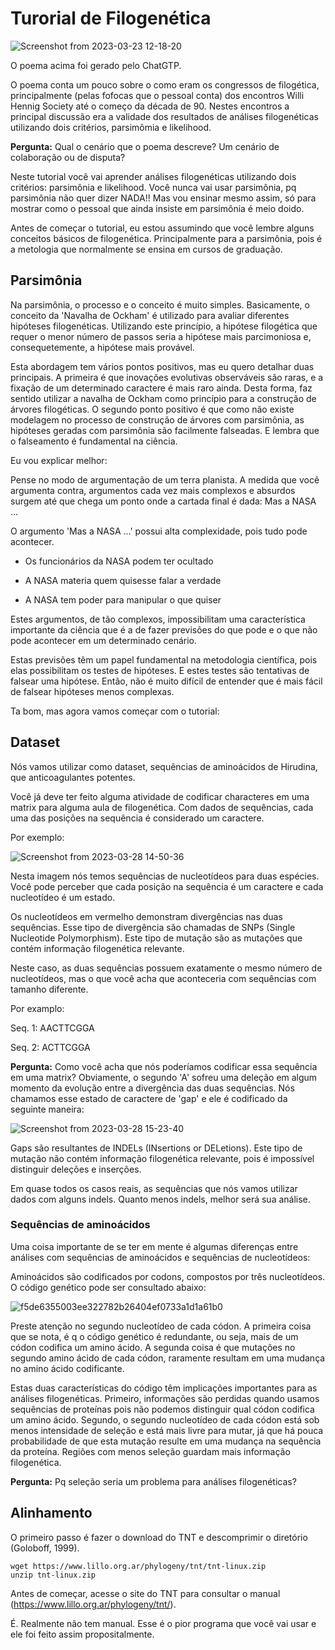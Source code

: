 # Turorial de Filogenética

![Screenshot from 2023-03-23 12-18-20](https://user-images.githubusercontent.com/46658489/227241456-9cfdadff-aa85-4857-83be-40bb7c4cb84e.png)

O poema acima foi gerado pelo ChatGTP.

O poema conta um pouco sobre o como eram os congressos de filogética, principalmente (pelas fofocas que o pessoal conta) dos encontros Willi Hennig Society até o começo da década de 90. Nestes encontros a principal discussão era a validade dos resultados de análises filogenéticas utilizando dois critérios, parsimômia e likelihood.

**Pergunta:** Qual o cenário que o poema descreve? Um cenário de colaboração ou de disputa?

Neste tutorial você vai aprender análises filogenéticas utilizando dois critérios: parsimônia e likelihood. Você nunca vai usar parsimônia, pq parsimônia não quer dizer NADA!! Mas vou ensinar mesmo assim, só para mostrar como o pessoal que ainda insiste em parsimônia é meio doido.


Antes de começar o tutorial, eu estou assumindo que você lembre alguns conceitos básicos de filogenética. Principalmente para a parsimônia, pois é a metologia que normalmente se ensina em cursos de graduação.

## Parsimônia

Na parsimônia, o processo e o conceito é muito simples. Basicamente, o conceito da 'Navalha de Ockham' é utilizado para avaliar diferentes hipóteses filogenéticas. Utilizando este princípio, a hipótese filogética que requer o menor número de passos seria a hipótese mais parcimoniosa e, consequetemente, a hipótese mais provável.

Esta abordagem tem vários pontos positivos, mas eu quero detalhar duas principais. A primeira é que inovações evolutivas observáveis são raras, e a fixação de um determinado caractere é mais raro ainda. Desta forma, faz sentido utilizar a navalha de Ockham como princípio para a construção de árvores filogéticas. O segundo ponto positivo é que como não existe modelagem no processo de construção de árvores com parsimônia, as hipóteses geradas com parsimônia são facilmente falseadas. E lembra que o falseamento é fundamental na ciência.

Eu vou explicar melhor:

Pense no modo de argumentação de um terra planista. A medida que você argumenta contra, argumentos cada vez mais complexos e absurdos surgem até que chega um ponto onde a cartada final é dada: Mas a NASA ... 

O argumento 'Mas a NASA ...' possui alta complexidade, pois tudo pode acontecer. 
   - Os funcionários da NASA podem ter ocultado
 
   - A NASA materia quem quisesse falar a verdade

   - A NASA tem poder para manipular o que quiser

Estes argumentos, de tão complexos, impossibilitam uma característica importante da ciência que é a de fazer previsões do que pode e o que não pode acontecer em um determinado cenário.

Estas previsões têm um papel fundamental na metodologia científica, pois elas possibilitam os testes de hipóteses. E estes testes são tentativas de falsear uma hipótese. Então, não é muito difícil de entender que é mais fácil de falsear hipóteses menos complexas.

Ta bom, mas agora vamos começar com o tutorial:

## Dataset
Nós vamos utilizar como dataset, sequências de aminoácidos de Hirudina, que anticoagulantes potentes.

Você já deve ter feito alguma atividade de codificar characteres em uma matrix para alguma aula de filogenética. Com dados de sequências, cada uma das posições na sequência é considerado um caractere.

Por exemplo:

![Screenshot from 2023-03-28 14-50-36](https://user-images.githubusercontent.com/46658489/228319084-c6d7497e-657c-4cc2-8c0a-12925e1b9500.png)

Nesta imagem nós temos sequências de nucleotídeos para duas espécies. Você pode perceber que cada posição na sequência é um caractere e cada nucleotídeo é um estado.

Os nucleotídeos em vermelho demonstram divergências nas duas sequências. Esse tipo de divergência são chamadas de SNPs (Single Nucleotide Polymorphism). Este tipo de mutação são as mutações que contém informação filogenética relevante.

Neste caso, as duas sequências possuem exatamente o mesmo número de nucleotídeos, mas o que você acha que aconteceria com sequências com tamanho diferente.

Por examplo:

Seq. 1: AACTTCGGA

Seq. 2: ACTTCGGA

**Pergunta:** Como você acha que nós poderíamos codificar essa sequência em uma matrix?
Obviamente, o segundo 'A' sofreu uma deleção em algum momento da evolução entre a divergência das duas sequências. Nós chamamos esse estado de caractere de 'gap' e ele é codificado da seguinte maneira:

![Screenshot from 2023-03-28 15-23-40](https://user-images.githubusercontent.com/46658489/228326335-4c1a8567-08ad-445f-9256-a1c237ed3197.png)

Gaps são resultantes de INDELs (INsertions or DELetions). Este tipo de mutação não contém informação filogenética relevante, pois é impossível distinguir deleções e inserções.

Em quase todos os casos reais, as sequências que nós vamos utilizar dados com alguns indels. Quanto menos indels, melhor será sua análise.

### Sequências de aminoácidos

Uma coisa importante de se ter em mente é algumas diferenças entre análises com sequências de aminoácidos e sequências de nucleotídeos:

Aminoácidos são codificados por codons, compostos por três nucleotídeos. O código genético pode ser consultado abaixo:

![f5de6355003ee322782b26404ef0733a1d1a61b0](https://user-images.githubusercontent.com/46658489/228330276-789a0ff6-e25f-46ea-8b3b-3f7d5efeb700.png)

Preste atenção no segundo nucleotídeo de cada códon. A primeira coisa que se nota, é q o código genético é redundante, ou seja, mais de um códon codifica um amino ácido. A segunda coisa é que mutações no segundo amino ácido de cada códon, raramente resultam em uma mudança no amino ácido codificante.

Estas duas características do código têm implicações importantes para as análises filogenéticas. Primeiro, informações são perdidas quando usamos sequências de proteínas pois não podemos distinguir qual códon codifica um amino ácido. Segundo, o segundo nucleotídeo de cada códon está sob menos intensidade de seleção e está mais livre para mutar, já que há pouca probabilidade de que esta mutação resulte em uma mudança na sequência da proteína. Regiões com menos seleção guardam mais informação filogenética.

**Pergunta:** Pq seleção seria um problema para análises filogenéticas?





## Alinhamento





O primeiro passo é fazer o download do TNT e descomprimir o diretório (Goloboff, 1999).

```
wget https://www.lillo.org.ar/phylogeny/tnt/tnt-linux.zip
unzip tnt-linux.zip
```

Antes de começar, acesse o site do TNT para consultar o manual (https://www.lillo.org.ar/phylogeny/tnt/).

É. Realmente não tem manual. Esse é o pior programa que você vai usar e ele foi feito assim propositalmente.











